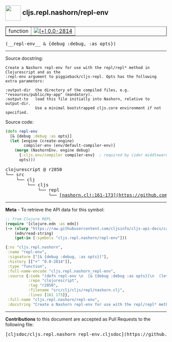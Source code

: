 ## <img width="48px" valign="middle" src="http://i.imgur.com/Hi20huC.png"> cljs.repl.nashorn/repl-env

 <table border="1">
<tr>

<td>function</td>
<td><a href="https://github.com/cljsinfo/cljs-api-docs/tree/0.0-2814"><img valign="middle" alt="[+] 0.0-2814" src="https://img.shields.io/badge/+-0.0--2814-lightgrey.svg"></a> </td>
</tr>
</table>

 <samp>
(__repl-env__ & {debug :debug, :as opts})<br>
</samp>

---




Source docstring:

```
Create a Nashorn repl-env for use with the repl/repl* method in Clojurescript and as the
:repl-env argument to piggieback/cljs-repl. Opts has the following extra parameters:

:output-dir  the directory of the compiled files, e.g. "resources/public/my-app" (mandatory).
:output-to   load this file initially into Nashorn, relative to output-dir.
             Use a minimal bootstrapped cljs.core environment if not specified.
```

Source code:

```clj
(defn repl-env 
  [& {debug :debug :as opts}]
  (let [engine (create-engine)
        compiler-env (env/default-compiler-env)]
    (merge (NashornEnv. engine debug)
      {:cljs.env/compiler compiler-env}  ; required by cider middleware ?
      opts)))
```

 <pre>
clojurescript @ r2850
└── src
    └── clj
        └── cljs
            └── repl
                └── <ins>[nashorn.clj:161-173](https://github.com/clojure/clojurescript/blob/r2850/src/clj/cljs/repl/nashorn.clj#L161-L173)</ins>
</pre>


---

__Meta__ - To retrieve the API data for this symbol:

```clj
;; from Clojure REPL
(require '[clojure.edn :as edn])
(-> (slurp "https://raw.githubusercontent.com/cljsinfo/cljs-api-docs/catalog/cljs-api.edn")
    (edn/read-string)
    (get-in [:symbols "cljs.repl.nashorn/repl-env"]))
```

```clj
{:ns "cljs.repl.nashorn",
 :name "repl-env",
 :signature ["[& {debug :debug, :as opts}]"],
 :history [["+" "0.0-2814"]],
 :type "function",
 :full-name-encode "cljs.repl.nashorn_repl-env",
 :source {:code "(defn repl-env \n  [& {debug :debug :as opts}]\n  (let [engine (create-engine)\n        compiler-env (env/default-compiler-env)]\n    (merge (NashornEnv. engine debug)\n      {:cljs.env/compiler compiler-env}  ; required by cider middleware ?\n      opts)))",
          :repo "clojurescript",
          :tag "r2850",
          :filename "src/clj/cljs/repl/nashorn.clj",
          :lines [161 173]},
 :full-name "cljs.repl.nashorn/repl-env",
 :docstring "Create a Nashorn repl-env for use with the repl/repl* method in Clojurescript and as the\n:repl-env argument to piggieback/cljs-repl. Opts has the following extra parameters:\n\n:output-dir  the directory of the compiled files, e.g. \"resources/public/my-app\" (mandatory).\n:output-to   load this file initially into Nashorn, relative to output-dir.\n             Use a minimal bootstrapped cljs.core environment if not specified."}

```

---

__Contributions__ to this document are accepted as Pull Requests to the following file:

 <pre>
[cljsdoc/cljs.repl.nashorn_repl-env.cljsdoc](https://github.com/cljsinfo/cljs-api-docs/blob/master/cljsdoc/cljs.repl.nashorn_repl-env.cljsdoc)
</pre>

